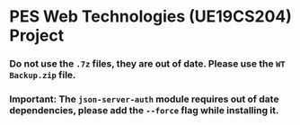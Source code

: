 # PES Web Technologies (UE19CS204) Project
### Do not use the ```.7z``` files, they are out of date. Please use the ```WT Backup.zip``` file.
### Important: The ```json-server-auth``` module requires out of date dependencies, please add the ```--force``` flag while installing it.
